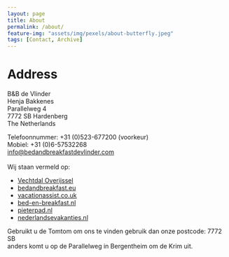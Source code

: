 ```yaml
---
layout: page
title: About
permalink: /about/
feature-img: "assets/img/pexels/about-butterfly.jpeg"
tags: [Contact, Archive]
---
```


# Address
B&B de Vlinder<br />
Henja Bakkenes<br />
Parallelweg 4<br />
7772 SB Hardenberg<br />
The Netherlands<br />

Telefoonnummer: +31 (0)523-677200 (voorkeur)<br />
Mobiel: +31 (0)6-57532268<br />
[info@bedandbreakfastdevlinder.com](mailto:info@bedandbreakfastdevlinder.com)<br /><br />
Wij staan vermeld op:<br />
- [Vechtdal Overijssel](http://www.vechtdaloverijssel.nl/nl/participants/bb/participant_id,1045/category_id,21)
- [bedandbreakfast.eu](http://www.bedandbreakfast.eu/bed-and-breakfast-nl/hardenberg/b&b-de-vlinder/5361)
- [vacationassist.co.uk](http://www.vacationassist.co.uk/bnb.php?pid=134000545)
- [bed-en-breakfast.nl](http://www.pieterpad.nl/downloads/accolijst%20pp1.pdf)
- [pieterpad.nl](http://www.pieterpad.nl/downloads/accolijst%20pp1.pdf)
- [nederlandsevakanties.nl](http://www.nederlandsevakanties.nl/)

Gebruikt u de Tomtom om ons te vinden gebruik dan onze postcode: 7772 SB<br />
anders komt u op de Parallelweg in Bergentheim om de Krim uit.
